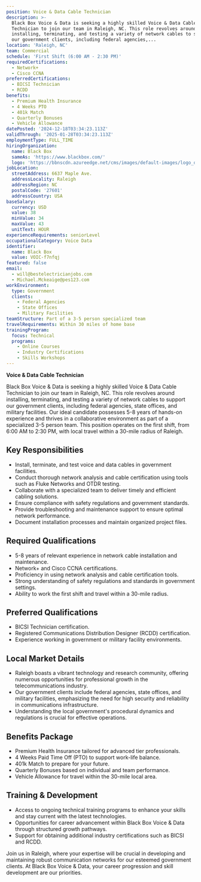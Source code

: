 ```yaml
---
position: Voice & Data Cable Technician
description: >-
  Black Box Voice & Data is seeking a highly skilled Voice & Data Cable
  Technician to join our team in Raleigh, NC. This role revolves around
  installing, terminating, and testing a variety of network cables to support
  our government clients, including federal agencies,...
location: 'Raleigh, NC'
team: Commercial
schedule: 'First Shift (6:00 AM - 2:30 PM)'
requiredCertifications:
  - Network+
  - Cisco CCNA
preferredCertifications:
  - BICSI Technician
  - RCDD
benefits:
  - Premium Health Insurance
  - 4 Weeks PTO
  - 401k Match
  - Quarterly Bonuses
  - Vehicle Allowance
datePosted: '2024-12-18T03:34:23.113Z'
validThrough: '2025-01-28T03:34:23.113Z'
employmentType: FULL_TIME
hiringOrganization:
  name: Black Box
  sameAs: 'https://www.blackbox.com/'
  logo: 'https://bbnscdn.azureedge.net/cms/images/default-images/logo_dark.png'
jobLocation:
  streetAddress: 6637 Maple Ave.
  addressLocality: Raleigh
  addressRegion: NC
  postalCode: '27601'
  addressCountry: USA
baseSalary:
  currency: USD
  value: 38
  minValue: 34
  maxValue: 43
  unitText: HOUR
experienceRequirements: seniorLevel
occupationalCategory: Voice Data
identifier:
  name: Black Box
  value: VOIC-f7nfqj
featured: false
email:
  - will@bestelectricianjobs.com
  - Michael.Mckeaige@pes123.com
workEnvironment:
  type: Government
  clients:
    - Federal Agencies
    - State Offices
    - Military Facilities
teamStructure: Part of a 3-5 person specialized team
travelRequirements: Within 30 miles of home base
trainingProgram:
  focus: Technical
  programs:
    - Online Courses
    - Industry Certifications
    - Skills Workshops
---
```


**Voice & Data Cable Technician**

Black Box Voice & Data is seeking a highly skilled Voice & Data Cable Technician to join our team in Raleigh, NC. This role revolves around installing, terminating, and testing a variety of network cables to support our government clients, including federal agencies, state offices, and military facilities. Our ideal candidate possesses 5-8 years of hands-on experience and thrives in a collaborative environment as part of a specialized 3-5 person team. This position operates on the first shift, from 6:00 AM to 2:30 PM, with local travel within a 30-mile radius of Raleigh.

## Key Responsibilities
- Install, terminate, and test voice and data cables in government facilities.
- Conduct thorough network analysis and cable certification using tools such as Fluke Networks and OTDR testing.
- Collaborate with a specialized team to deliver timely and efficient cabling solutions.
- Ensure compliance with safety regulations and government standards.
- Provide troubleshooting and maintenance support to ensure optimal network performance.
- Document installation processes and maintain organized project files.

## Required Qualifications
- 5-8 years of relevant experience in network cable installation and maintenance.
- Network+ and Cisco CCNA certifications.
- Proficiency in using network analysis and cable certification tools.
- Strong understanding of safety regulations and standards in government settings.
- Ability to work the first shift and travel within a 30-mile radius.

## Preferred Qualifications
- BICSI Technician certification.
- Registered Communications Distribution Designer (RCDD) certification.
- Experience working in government or military facility environments.

## Local Market Details
- Raleigh boasts a vibrant technology and research community, offering numerous opportunities for professional growth in the telecommunications industry.
- Our government clients include federal agencies, state offices, and military facilities, emphasizing the need for high security and reliability in communications infrastructure.
- Understanding the local government's procedural dynamics and regulations is crucial for effective operations.

## Benefits Package
- Premium Health Insurance tailored for advanced tier professionals.
- 4 Weeks Paid Time Off (PTO) to support work-life balance.
- 401k Match to prepare for your future.
- Quarterly Bonuses based on individual and team performance.
- Vehicle Allowance for travel within the 30-mile local area.

## Training & Development
- Access to ongoing technical training programs to enhance your skills and stay current with the latest technologies.
- Opportunities for career advancement within Black Box Voice & Data through structured growth pathways.
- Support for obtaining additional industry certifications such as BICSI and RCDD.

Join us in Raleigh, where your expertise will be crucial in developing and maintaining robust communication networks for our esteemed government clients. At Black Box Voice & Data, your career progression and skill development are our priorities.

